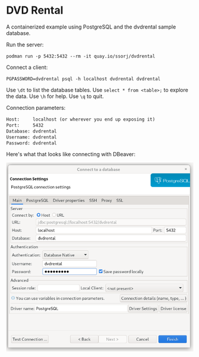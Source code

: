 # DVD Rental

A containerized example using PostgreSQL and the dvdrental sample
database.

Run the server:

~~~
podman run -p 5432:5432 --rm -it quay.io/ssorj/dvdrental
~~~

Connect a client:

~~~
PGPASSWORD=dvdrental psql -h localhost dvdrental dvdrental
~~~

Use `\dt` to list the database tables.  Use `select * from <table>;`
to explore the data.  Use `\h` for help.  Use `\q` to quit.

Connection parameters:

~~~
Host:     localhost (or wherever you end up exposing it)
Port:     5432
Database: dvdrental
Username: dvdrental
Password: dvdrental
~~~

Here's what that looks like connecting with DBeaver:

<img src="dbeaver.png"/>
